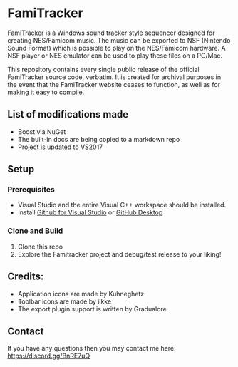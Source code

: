# FamiTracker

FamiTracker is a Windows sound tracker style sequencer designed for creating NES/Famicom music. The music can be exported to NSF (Nintendo Sound Format) which is possible to play on the NES/Famicom hardware. A NSF player or NES emulator can be used to play these files on a PC/Mac.

This repository contains every single public release of the official FamiTracker source code, verbatim. It is created for archival purposes in the event that the FamiTracker website ceases to function, as well as for making it easy to compile.

## List of modifications made

* Boost via NuGet
* The built-in docs are being copied to a markdown repo
* Project is updated to VS2017

## Setup

### Prerequisites

* Visual Studio and the entire Visual C++ workspace should be installed.
* Install [Github for Visual Studio](https://visualstudio.github.com/) or [GitHub Desktop](https://desktop.github.com)

### Clone and Build

1. Clone this repo
2. Explore the Famitracker project and debug/test release to your liking!

## Credits:

* Application icons are made by Kuhneghetz
* Toolbar icons are made by ilkke
* The export plugin support is written by Gradualore

## Contact

If you have any questions then you may contact me here: https://discord.gg/BnRE7uQ
